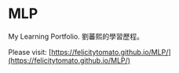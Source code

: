 # MLP
My Learning Portfolio. 劉蕃熙的學習歷程。

Please visit: [https://felicitytomato.github.io/MLP/](https://felicitytomato.github.io/MLP/)
